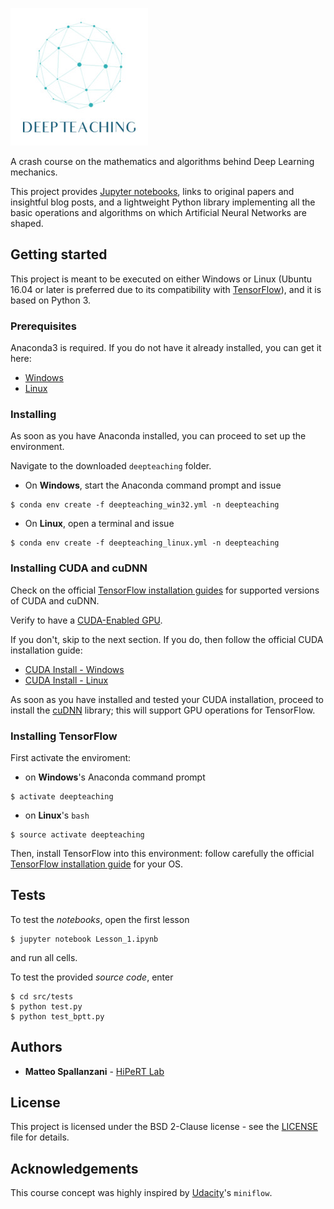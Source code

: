 <p>
    <img src="figures/deepteaching_logo.jpg" />
</p>
A crash course on the mathematics and algorithms behind Deep Learning
mechanics.

This project provides [Jupyter notebooks](http://jupyter.org/), links to
original papers and insightful blog posts, and a lightweight Python library
implementing all the basic operations and algorithms on which Artificial Neural
Networks are shaped.


## Getting started
This project is meant to be executed on either Windows or Linux (Ubuntu 16.04 or
later is preferred due to its compatibility with [TensorFlow](https://www.tensorflow.org/)),
and it is based on Python 3.

### Prerequisites
Anaconda3 is required.
If you do not have it already installed, you can get it here:
* [Windows](https://www.anaconda.com/download/#windows)
* [Linux](https://www.anaconda.com/download/#linux)

### Installing
As soon as you have Anaconda installed, you can proceed to set up the
environment.

Navigate to the downloaded `deepteaching` folder.

* On **Windows**, start the Anaconda command prompt and issue
```
$ conda env create -f deepteaching_win32.yml -n deepteaching
```

* On **Linux**, open a terminal and issue
```
$ conda env create -f deepteaching_linux.yml -n deepteaching
```

### Installing CUDA and cuDNN
Check on the official [TensorFlow installation guides](https://www.tensorflow.org/install/)
for supported versions of CUDA and cuDNN.

Verify to have a [CUDA-Enabled GPU](https://developer.nvidia.com/cuda-gpus).

If you don't, skip to the next section.
If you do, then follow the official CUDA installation guide:
* [CUDA Install - Windows](https://docs.nvidia.com/cuda/cuda-installation-guide-microsoft-windows/index.html)
* [CUDA Install - Linux](https://docs.nvidia.com/cuda/cuda-installation-guide-linux/index.html)

As soon as you have installed and tested your CUDA installation, proceed to
install the [cuDNN](https://docs.nvidia.com/deeplearning/sdk/cudnn-install/index.html)
library; this will support GPU operations for TensorFlow.

### Installing TensorFlow
First activate the enviroment:

* on **Windows**'s Anaconda command prompt
```
$ activate deepteaching
```

* on **Linux**'s `bash`
```
$ source activate deepteaching
```

Then, install TensorFlow into this environment: follow carefully the official [TensorFlow installation guide](https://www.tensorflow.org/install/)
for your OS.


## Tests
To test the *notebooks*, open the first lesson
```
$ jupyter notebook Lesson_1.ipynb
```
and run all cells.

To test the provided *source code*, enter
```
$ cd src/tests
$ python test.py
$ python test_bptt.py
```


## Authors
* **Matteo Spallanzani** - [HiPeRT Lab](https://hipert.unimore.it/)


## License
This project is licensed under the BSD 2-Clause license - see the [LICENSE](LICENSE)
file for details.


## Acknowledgements
This course concept was highly inspired by [Udacity](https://eu.udacity.com/)'s
`miniflow`.
